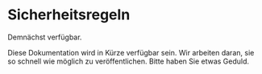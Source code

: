# Sicherheitsregeln

Demnächst verfügbar.

Diese Dokumentation wird in Kürze verfügbar sein. Wir arbeiten daran, sie so schnell wie möglich zu veröffentlichen. Bitte haben Sie etwas Geduld.
